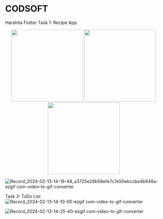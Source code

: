 # CODSOFT
Harshita
Flutter
Task 1: Recipe App

<div align="center">
<!--   https://tenor.com/bCCkQ.gif --><img width="230",height="25" ,object-fit= "contain", src="https://github.com/H-a-r-s-h-i-t-a-k/CODSOFT/assets/114668133/d5b73186-7ec5-42e9-9365-9a438de6671d"  /> 
 <img width="230",height="125" ,object-fit= "contain", src="https://github.com/H-a-r-s-h-i-t-a-k/CODSOFT/assets/114668133/6fafa278-57f1-4927-b643-9fdc5f28e286"  /> <img width="230",height="25" ,object-fit= "contain", src="https://github.com/H-a-r-s-h-i-t-a-k/CODSOFT/assets/114668133/425df7d0-7a15-46f1-879d-16b50836c73b"  />
</div>


![Record_2024-02-13-14-18-48_a3725e28b58efe7c7e50ebccbe4b948a-ezgif com-video-to-gif-converter](https://github.com/H-a-r-s-h-i-t-a-k/CODSOFT/assets/114668133/6fafa278-57f1-4927-b643-9fdc5f28e286)



Task 3: ToDo List
![Record_2024-02-13-14-10-00-ezgif com-video-to-gif-converter](https://github.com/H-a-r-s-h-i-t-a-k/CODSOFT/assets/114668133/425df7d0-7a15-46f1-879d-16b50836c73b)

![Record_2024-02-13-14-25-40-ezgif com-video-to-gif-converter](https://github.com/H-a-r-s-h-i-t-a-k/CODSOFT/assets/114668133/d5b73186-7ec5-42e9-9365-9a438de6671d)
